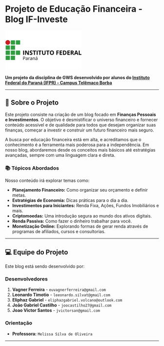 # Projeto de Educação Financeira - Blog IF-Investe

<img src="img/logoif.png" alt="IFPR Logo" width="250" />

**Um projeto da disciplina de GWS desenvolvido por alunos do [Instituto Federal do Paraná (IFPR) - Campus Telêmaco Borba](https://telemaco.ifpr.edu.br/)**

---

## 🚀 Sobre o Projeto

Este projeto consiste na criação de um blog focado em **Finanças Pessoais e Investimentos**. O objetivo é desmistificar o universo financeiro e fornecer conteúdo acessível e de qualidade para todos que desejam organizar suas finanças, começar a investir e construir um futuro financeiro mais seguro.

A busca por educação financeira está em alta, e acreditamos que o conhecimento é a ferramenta mais poderosa para a independência. Em nosso blog, abordaremos desde os conceitos mais básicos até estratégias avançadas, sempre com uma linguagem clara e direta.

### 📚 Tópicos Abordados

Nosso conteúdo irá explorar temas como:

* **Planejamento Financeiro:** Como organizar seu orçamento e definir metas.
* **Estratégias de Economia:** Dicas práticas para o dia a dia.
* **Investimentos para Iniciantes:** Renda Fixa, Ações, Fundos Imobiliários e mais.
* **Criptomoedas:** Uma introdução segura ao mundo dos ativos digitais.
* **Renda Passiva:** Como fazer o dinheiro trabalhar para você.
* **Monetização Online:** Explorando formas de gerar renda através de programas de afiliados, cursos e consultorias.

---

## 💻 Equipe do Projeto

Este blog está sendo desenvolvido por:

### Desenvolvedores

1.  **Vagner Ferreira** - `euvagnerferreira@gmail.com`
2.  **Leonardo Timotio** - `leeonardo.silvat@gmail.com`
3.  **Eliphaz Gabriel** - `eliphazgabriel.volcano@outlook.com`
4.  **João Gabriel Castilho** - `joocastilho27@gmail.com`
5.   **Joao Victor Santos** - `jvictorsan@gmail.com`

### Orientação

* **Professora:** `Melissa Silva de Oliveira`

---
